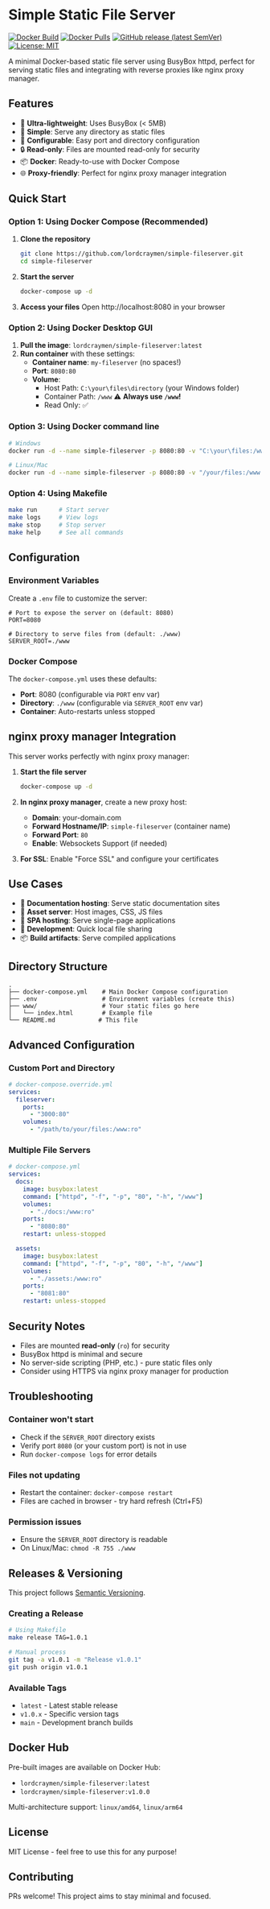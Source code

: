 # Simple Static File Server

[![Docker Build](https://github.com/lordcraymen/simple-fileserver/actions/workflows/docker.yml/badge.svg)](https://github.com/lordcraymen/simple-fileserver/actions/workflows/docker.yml)
[![Docker Pulls](https://img.shields.io/docker/pulls/lordcraymen/simple-fileserver)](https://hub.docker.com/r/lordcraymen/simple-fileserver)
[![GitHub release (latest SemVer)](https://img.shields.io/github/v/release/lordcraymen/simple-fileserver)](https://github.com/lordcraymen/simple-fileserver/releases)
[![License: MIT](https://img.shields.io/badge/License-MIT-yellow.svg)](https://opensource.org/licenses/MIT)

A minimal Docker-based static file server using BusyBox httpd, perfect for serving static files and integrating with reverse proxies like nginx proxy manager.

## Features

- 🚀 **Ultra-lightweight**: Uses BusyBox (< 5MB)
- 📁 **Simple**: Serve any directory as static files
- 🔧 **Configurable**: Easy port and directory configuration
- 🔒 **Read-only**: Files are mounted read-only for security
- 📦 **Docker**: Ready-to-use with Docker Compose
- 🌐 **Proxy-friendly**: Perfect for nginx proxy manager integration

## Quick Start

### Option 1: Using Docker Compose (Recommended)

1. **Clone the repository**
   ```bash
   git clone https://github.com/lordcraymen/simple-fileserver.git
   cd simple-fileserver
   ```

2. **Start the server**
   ```bash
   docker-compose up -d
   ```

3. **Access your files**
   Open http://localhost:8080 in your browser

### Option 2: Using Docker Desktop GUI

1. **Pull the image**: `lordcraymen/simple-fileserver:latest`
2. **Run container** with these settings:
   - **Container name**: `my-fileserver` (no spaces!)
   - **Port**: `8080:80`
   - **Volume**: 
     - Host Path: `C:\your\files\directory` (your Windows folder)
     - Container Path: `/www` ⚠️ **Always use `/www`!**
     - Read Only: ✅

### Option 3: Using Docker command line

```bash
# Windows
docker run -d --name simple-fileserver -p 8080:80 -v "C:\your\files:/www:ro" lordcraymen/simple-fileserver:latest

# Linux/Mac  
docker run -d --name simple-fileserver -p 8080:80 -v "/your/files:/www:ro" lordcraymen/simple-fileserver:latest
```

### Option 4: Using Makefile

```bash
make run      # Start server
make logs     # View logs  
make stop     # Stop server
make help     # See all commands
```

## Configuration

### Environment Variables

Create a `.env` file to customize the server:

```env
# Port to expose the server on (default: 8080)
PORT=8080

# Directory to serve files from (default: ./www)
SERVER_ROOT=./www
```

### Docker Compose

The `docker-compose.yml` uses these defaults:
- **Port**: 8080 (configurable via `PORT` env var)
- **Directory**: `./www` (configurable via `SERVER_ROOT` env var)
- **Container**: Auto-restarts unless stopped

## nginx proxy manager Integration

This server works perfectly with nginx proxy manager:

1. **Start the file server**
   ```bash
   docker-compose up -d
   ```

2. **In nginx proxy manager**, create a new proxy host:
   - **Domain**: your-domain.com
   - **Forward Hostname/IP**: `simple-fileserver` (container name)
   - **Forward Port**: `80`
   - **Enable**: Websockets Support (if needed)

3. **For SSL**: Enable "Force SSL" and configure your certificates

## Use Cases

- 📖 **Documentation hosting**: Serve static documentation sites
- 🎨 **Asset server**: Host images, CSS, JS files
- 📱 **SPA hosting**: Serve single-page applications
- 🔧 **Development**: Quick local file sharing
- 📦 **Build artifacts**: Serve compiled applications

## Directory Structure

```
.
├── docker-compose.yml    # Main Docker Compose configuration
├── .env                  # Environment variables (create this)
├── www/                  # Your static files go here
│   └── index.html        # Example file
└── README.md            # This file
```

## Advanced Configuration

### Custom Port and Directory

```yaml
# docker-compose.override.yml
services:
  fileserver:
    ports:
      - "3000:80"
    volumes:
      - "/path/to/your/files:/www:ro"
```

### Multiple File Servers

```yaml
# docker-compose.yml
services:
  docs:
    image: busybox:latest
    command: ["httpd", "-f", "-p", "80", "-h", "/www"]
    volumes:
      - "./docs:/www:ro"
    ports:
      - "8080:80"
    restart: unless-stopped

  assets:
    image: busybox:latest
    command: ["httpd", "-f", "-p", "80", "-h", "/www"]
    volumes:
      - "./assets:/www:ro"
    ports:
      - "8081:80"
    restart: unless-stopped
```

## Security Notes

- Files are mounted **read-only** (`ro`) for security
- BusyBox httpd is minimal and secure
- No server-side scripting (PHP, etc.) - pure static files only
- Consider using HTTPS via nginx proxy manager for production

## Troubleshooting

### Container won't start
- Check if the `SERVER_ROOT` directory exists
- Verify port `8080` (or your custom port) is not in use
- Run `docker-compose logs` for error details

### Files not updating
- Restart the container: `docker-compose restart`
- Files are cached in browser - try hard refresh (Ctrl+F5)

### Permission issues
- Ensure the `SERVER_ROOT` directory is readable
- On Linux/Mac: `chmod -R 755 ./www`

## Releases & Versioning

This project follows [Semantic Versioning](https://semver.org/). 

### Creating a Release

```bash
# Using Makefile
make release TAG=1.0.1

# Manual process
git tag -a v1.0.1 -m "Release v1.0.1"
git push origin v1.0.1
```

### Available Tags
- `latest` - Latest stable release
- `v1.0.x` - Specific version tags
- `main` - Development branch builds

## Docker Hub

Pre-built images are available on Docker Hub:
- `lordcraymen/simple-fileserver:latest`
- `lordcraymen/simple-fileserver:v1.0.0`

Multi-architecture support: `linux/amd64`, `linux/arm64`

## License

MIT License - feel free to use this for any purpose!

## Contributing

PRs welcome! This project aims to stay minimal and focused.
